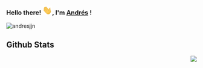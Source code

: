 ### Hello there! <img src="https://github.com/andresjjn/andresjjn/blob/master/hi.gif" width="25px">, I'm [Andrés](https://andresjjn.tech) ! 
<p align="left"> <img src="https://komarev.com/ghpvc/?username=andresjjn" alt="andresjjn" /> </p>

## Github Stats
<img align='right' src="https://github-readme-stats.vercel.app/api/top-langs/?username=andresjjn&hide=javascript,html">
<src="https://github-readme-stats.vercel.app/api?username=andresjjn&show_icons=true">
